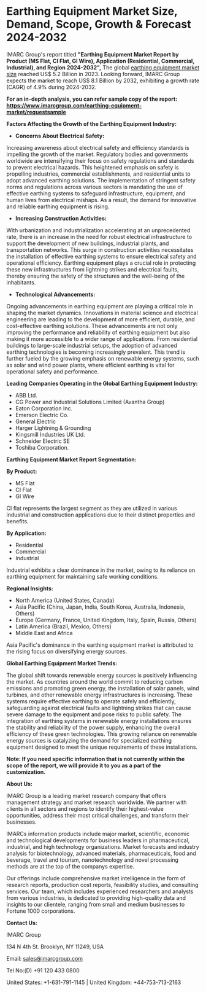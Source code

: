 ﻿# **Earthing Equipment Market Size, Demand, Scope, Growth & Forecast 2024-2032**
IMARC Group's report titled **"Earthing Equipment Market Report by Product (MS Flat, CI Flat, GI Wire), Application (Residential, Commercial, Industrial), and Region 2024-2032",** The global [earthing equipment market size](https://www.imarcgroup.com/earthing-equipment-market) reached US$ 5.2 Billion in 2023. Looking forward, IMARC Group expects the market to reach US$ 8.1 Billion by 2032, exhibiting a growth rate (CAGR) of 4.9% during 2024-2032.

**For an in-depth analysis, you can refer sample copy of the report: <https://www.imarcgroup.com/earthing-equipment-market/requestsample>**

**Factors Affecting the Growth of the Earthing Equipment Industry:**

- **Concerns About Electrical Safety:**

Increasing awareness about electrical safety and efficiency standards is impelling the growth of the market. Regulatory bodies and governments worldwide are intensifying their focus on safety regulations and standards to prevent electrical hazards. This heightened emphasis on safety is propelling industries, commercial establishments, and residential units to adopt advanced earthing solutions. The implementation of stringent safety norms and regulations across various sectors is mandating the use of effective earthing systems to safeguard infrastructure, equipment, and human lives from electrical mishaps. As a result, the demand for innovative and reliable earthing equipment is rising.

- **Increasing Construction Activities:**

With urbanization and industrialization accelerating at an unprecedented rate, there is an increase in the need for robust electrical infrastructure to support the development of new buildings, industrial plants, and transportation networks. This surge in construction activities necessitates the installation of effective earthing systems to ensure electrical safety and operational efficiency. Earthing equipment plays a crucial role in protecting these new infrastructures from lightning strikes and electrical faults, thereby ensuring the safety of the structures and the well-being of the inhabitants.

- **Technological Advancements:**

Ongoing advancements in earthing equipment are playing a critical role in shaping the market dynamics. Innovations in material science and electrical engineering are leading to the development of more efficient, durable, and cost-effective earthing solutions. These advancements are not only improving the performance and reliability of earthing equipment but also making it more accessible to a wider range of applications. From residential buildings to large-scale industrial setups, the adoption of advanced earthing technologies is becoming increasingly prevalent. This trend is further fueled by the growing emphasis on renewable energy systems, such as solar and wind power plants, where efficient earthing is vital for operational safety and performance.

**Leading Companies Operating in the Global Earthing Equipment Industry:**

- ABB Ltd.
- CG Power and Industrial Solutions Limited (Avantha Group)
- Eaton Corporation Inc.
- Emerson Electric Co.
- General Electric
- Harger Lightning & Grounding
- Kingsmill Industries UK Ltd.
- Schneider Electric SE
- Toshiba Corporation.

**Earthing Equipment Market Report Segmentation:**

**By Product:**

- MS Flat
- CI Flat
- GI Wire

CI flat represents the largest segment as they are utilized in various industrial and construction applications due to their distinct properties and benefits.

**By Application:**

- Residential
- Commercial
- Industrial

Industrial exhibits a clear dominance in the market, owing to its reliance on earthing equipment for maintaining safe working conditions.

**Regional Insights:**

- North America (United States, Canada)
- Asia Pacific (China, Japan, India, South Korea, Australia, Indonesia, Others)
- Europe (Germany, France, United Kingdom, Italy, Spain, Russia, Others)
- Latin America (Brazil, Mexico, Others)
- Middle East and Africa

Asia Pacific's dominance in the earthing equipment market is attributed to the rising focus on diversifying energy sources.

**Global Earthing Equipment Market Trends:**

The global shift towards renewable energy sources is positively influencing the market. As countries around the world commit to reducing carbon emissions and promoting green energy, the installation of solar panels, wind turbines, and other renewable energy infrastructures is increasing. These systems require effective earthing to operate safely and efficiently, safeguarding against electrical faults and lightning strikes that can cause severe damage to the equipment and pose risks to public safety. The integration of earthing systems in renewable energy installations ensures the stability and reliability of the power supply, enhancing the overall efficiency of these green technologies. This growing reliance on renewable energy sources is catalyzing the demand for specialized earthing equipment designed to meet the unique requirements of these installations.

**Note: If you need specific information that is not currently within the scope of the report, we will provide it to you as a part of the customization.**

**About Us:**

IMARC Group is a leading market research company that offers management strategy and market research worldwide. We partner with clients in all sectors and regions to identify their highest-value opportunities, address their most critical challenges, and transform their businesses.

IMARCs information products include major market, scientific, economic and technological developments for business leaders in pharmaceutical, industrial, and high technology organizations. Market forecasts and industry analysis for biotechnology, advanced materials, pharmaceuticals, food and beverage, travel and tourism, nanotechnology and novel processing methods are at the top of the companys expertise.

Our offerings include comprehensive market intelligence in the form of research reports, production cost reports, feasibility studies, and consulting services. Our team, which includes experienced researchers and analysts from various industries, is dedicated to providing high-quality data and insights to our clientele, ranging from small and medium businesses to Fortune 1000 corporations.

**Contact Us:**

IMARC Group

134 N 4th St. Brooklyn, NY 11249, USA

Email: sales@imarcgroup.com

Tel No:(D) +91 120 433 0800

United States: +1-631-791-1145 | United Kingdom: +44-753-713-2163
